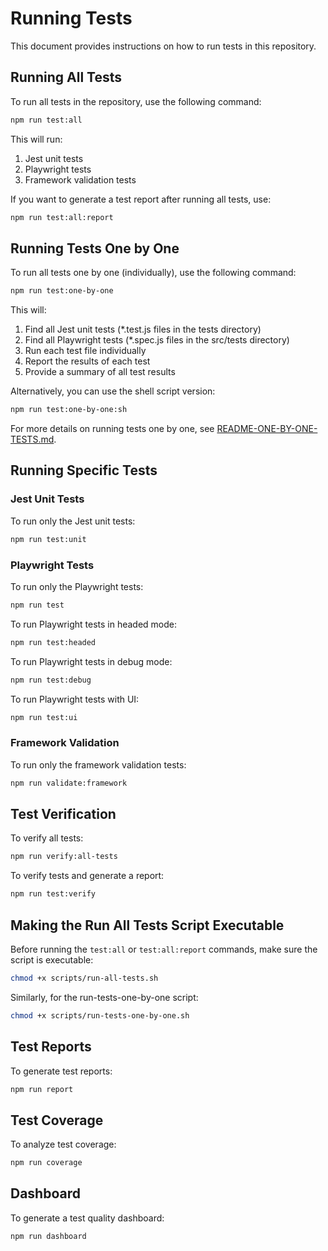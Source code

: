 # Running Tests

This document provides instructions on how to run tests in this repository.

## Running All Tests

To run all tests in the repository, use the following command:

```bash
npm run test:all
```

This will run:
1. Jest unit tests
2. Playwright tests
3. Framework validation tests

If you want to generate a test report after running all tests, use:

```bash
npm run test:all:report
```

## Running Tests One by One

To run all tests one by one (individually), use the following command:

```bash
npm run test:one-by-one
```

This will:
1. Find all Jest unit tests (*.test.js files in the tests directory)
2. Find all Playwright tests (*.spec.js files in the src/tests directory)
3. Run each test file individually
4. Report the results of each test
5. Provide a summary of all test results

Alternatively, you can use the shell script version:

```bash
npm run test:one-by-one:sh
```

For more details on running tests one by one, see [README-ONE-BY-ONE-TESTS.md](README-ONE-BY-ONE-TESTS.md).

## Running Specific Tests

### Jest Unit Tests

To run only the Jest unit tests:

```bash
npm run test:unit
```

### Playwright Tests

To run only the Playwright tests:

```bash
npm run test
```

To run Playwright tests in headed mode:

```bash
npm run test:headed
```

To run Playwright tests in debug mode:

```bash
npm run test:debug
```

To run Playwright tests with UI:

```bash
npm run test:ui
```

### Framework Validation

To run only the framework validation tests:

```bash
npm run validate:framework
```

## Test Verification

To verify all tests:

```bash
npm run verify:all-tests
```

To verify tests and generate a report:

```bash
npm run test:verify
```

## Making the Run All Tests Script Executable

Before running the `test:all` or `test:all:report` commands, make sure the script is executable:

```bash
chmod +x scripts/run-all-tests.sh
```

Similarly, for the run-tests-one-by-one script:

```bash
chmod +x scripts/run-tests-one-by-one.sh
```

## Test Reports

To generate test reports:

```bash
npm run report
```

## Test Coverage

To analyze test coverage:

```bash
npm run coverage
```

## Dashboard

To generate a test quality dashboard:

```bash
npm run dashboard
```